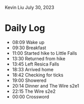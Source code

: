 Kevin Liu
July 30, 2023

# Daily Log
- 08:09 Wake up
- 09:30 Breakfast
- 11:00 Started hike to Little Falls
- 13:30 Returned from hike
- 13:45 Left Resica Falls
- 18:33 Arrived home
- 18:42 Checking for ticks
- 19:00 Showered
- 20:14 Dinner and The Wire s2e1
- 22:15 The Wire s2e2
- 00:00 Crossword